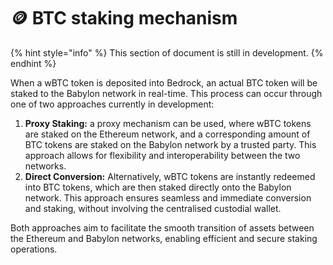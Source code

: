 # 🪙 BTC staking mechanism

{% hint style="info" %}
This section of document is still in development.
{% endhint %}

When a wBTC token is deposited into Bedrock, an actual BTC token will be staked to the Babylon network in real-time. This process can occur through one of two approaches currently in development:

1. **Proxy Staking:** a proxy mechanism can be used, where wBTC tokens are staked on the Ethereum network, and a corresponding amount of BTC tokens are staked on the Babylon network by a trusted party. This approach allows for flexibility and interoperability between the two networks.
2. **Direct Conversion:** Alternatively, wBTC tokens are instantly redeemed into BTC tokens, which are then staked directly onto the Babylon network. This approach ensures seamless and immediate conversion and staking, without involving the centralised custodial wallet.

Both approaches aim to facilitate the smooth transition of assets between the Ethereum and Babylon networks, enabling efficient and secure staking operations.

